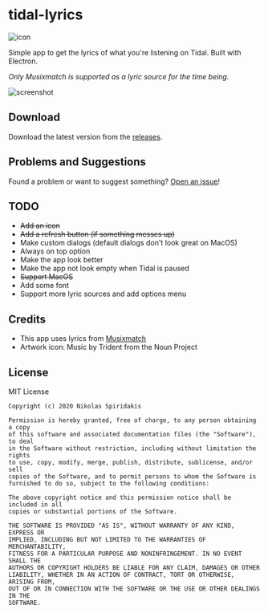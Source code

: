 # tidal-lyrics
![icon](https://user-images.githubusercontent.com/30593419/96611798-b6594500-1305-11eb-9d3a-fd7e32f3b7c8.png)

Simple app to get the lyrics of what you're listening on Tidal. Built with Electron.

*Only Musixmatch is supported as a lyric source for the time being.*

![screenshot](https://user-images.githubusercontent.com/30593419/93001066-1acdfb00-f535-11ea-9e7c-6bae68962385.png)

## Download
Download the latest version from the [releases](https://github.com/1nikolas/tidal-lyrics/releases/latest).

## Problems and Suggestions
Found a problem or want to suggest something? [Open an issue](https://github.com/1nikolas/tidal-lyrics/issues/new)!

## TODO
- ~~Add an icon~~
- ~~Add a refresh button (if something messes up)~~
- Make custom dialogs (default dialogs don't look great on MacOS)
- Always on top option
- Make the app look better
- Make the app not look empty when Tidal is paused
- ~~Support MacOS~~
- Add some font
- Support more lyric sources and add options menu

## Credits
- This app uses lyrics from [Musixmatch](https://www.musixmatch.com/)
- Artwork icon: Music by Trident from the Noun Project

## License
MIT License

```
Copyright (c) 2020 Nikolas Spiridakis

Permission is hereby granted, free of charge, to any person obtaining a copy
of this software and associated documentation files (the "Software"), to deal
in the Software without restriction, including without limitation the rights
to use, copy, modify, merge, publish, distribute, sublicense, and/or sell
copies of the Software, and to permit persons to whom the Software is
furnished to do so, subject to the following conditions:

The above copyright notice and this permission notice shall be included in all
copies or substantial portions of the Software.

THE SOFTWARE IS PROVIDED "AS IS", WITHOUT WARRANTY OF ANY KIND, EXPRESS OR
IMPLIED, INCLUDING BUT NOT LIMITED TO THE WARRANTIES OF MERCHANTABILITY,
FITNESS FOR A PARTICULAR PURPOSE AND NONINFRINGEMENT. IN NO EVENT SHALL THE
AUTHORS OR COPYRIGHT HOLDERS BE LIABLE FOR ANY CLAIM, DAMAGES OR OTHER
LIABILITY, WHETHER IN AN ACTION OF CONTRACT, TORT OR OTHERWISE, ARISING FROM,
OUT OF OR IN CONNECTION WITH THE SOFTWARE OR THE USE OR OTHER DEALINGS IN THE
SOFTWARE.
```
